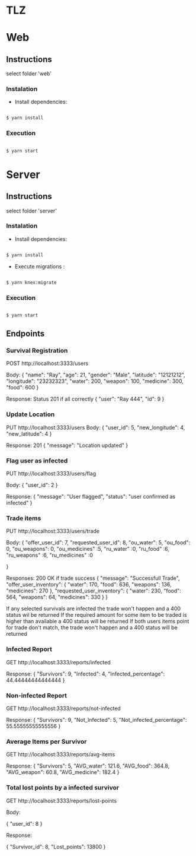 # TLZ

# Web

## Instructions
select folder 'web'

### Instalation

- Install dependencies:
```bash

$ yarn install
```

### Execution

```bash

$ yarn start
```
# Server

## Instructions
select folder 'server'

### Instalation

- Install dependencies:
```bash

$ yarn install
```
- Execute migrations :
```bash

$ yarn knex:migrate
```

### Execution

```bash

$ yarn start
```

## Endpoints

### Survival Registration

POST http://localhost:3333/users

Body: 
{
 "name": "Ray",
 "age": 21,
 "gender": "Male",
 "latitude": "12121212",
 "longitude": "23232323",
  "water": 200,
  "weapon": 100,
  "medicine": 300,
  "food": 600
}

Response:
Status 201 if all correctly
{
  "user": "Ray 444",
  "id": 9
}


### Update Location

PUT http://localhost:3333/users
Body:
{
	"user_id": 5,
	"new_longitude": 4,
	"new_latitude": 4
}

Response: 
201
{
  "message": "Location updated"
}

### Flag user as infected

PUT http://localhost:3333/users/flag

Body:
{
	"user_id": 2
}

Response:
{
  "message": "User flagged",
  "status": "user confirmed as infected"
}

### Trade items

PUT http://localhost:3333/users/trade

Body:
{
	"offer_user_id": 7,
	"requested_user_id": 8,
	"ou_water": 5,
   "ou_food": 0,
   "ou_weapons": 0,
   "ou_medicines" :5,
   "ru_water" :0,
   "ru_food" :6,
   "ru_weapons" :6,
   "ru_medicines" :0
	
}

Responses:
200 OK if trade success
{
  "message": "Successfull Trade",
  "offer_user_inventory": {
    "water": 170,
    "food": 636,
    "weapons": 136,
    "medicines": 270
  },
  "requested_user_inventory": {
    "water": 230,
    "food": 564,
    "weapons": 64,
    "medicines": 330
  }
}

If any selected survivals are infected the trade won't happen and a 400 status wil be returned
If the required amount for some item to be traded is higher than available a 400 status will be returned
If both users items point for trade don't match, the trade won't happen and a 400 status will be returned

### Infected Report 

GET http://localhost:3333/reports/infected

Response:
{
  "Survivors": 9,
  "Infected": 4,
  "Infected_percentage": 44.44444444444444
}

### Non-infected Report

GET http://localhost:3333/reports/not-infected

Response: 
{
  "Survivors": 9,
  "Not_Infected": 5,
  "Not_infected_percentage": 55.55555555555556
}

### Average Items per Survivor

GET http://localhost:3333/reports/avg-items

Response:
{
  "Survivors": 5,
  "AVG_water": 121.6,
  "AVG_food": 364.8,
  "AVG_weapon": 60.8,
  "AVG_medicine": 182.4
}

### Total lost points by a infected survivor

GET http://localhost:3333/reports/lost-points

Body:

{
	"user_id": 8
}

Response:

{
  "Survivor_id": 8,
  "Lost_points": 13800
}

